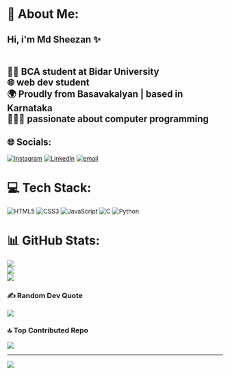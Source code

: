 # 💫 About Me:
##  Hi,  i'm Md Sheezan ✨<br><br><br>✍🏻️ BCA student at Bidar University<br>🌐 web dev student  <br>🌍 Proudly from Basavakalyan | based in Karnataka<br>👨🏻‍💻 passionate about computer programming


## 🌐 Socials:
[![Instagram](https://img.shields.io/badge/Instagram-%23E4405F.svg?logo=Instagram&logoColor=white)](https://instagram.com/mdsheezan_04) [![LinkedIn](https://img.shields.io/badge/LinkedIn-%230077B5.svg?logo=linkedin&logoColor=white)](https://linkedin.com/in/Md-Sheezan) [![email](https://img.shields.io/badge/Email-D14836?logo=gmail&logoColor=white)](mailto:shizans35@gmail.com) 

# 💻 Tech Stack:
![HTML5](https://img.shields.io/badge/html5-%23E34F26.svg?style=for-the-badge&logo=html5&logoColor=white) ![CSS3](https://img.shields.io/badge/css3-%231572B6.svg?style=for-the-badge&logo=css3&logoColor=white) ![JavaScript](https://img.shields.io/badge/javascript-%23323330.svg?style=for-the-badge&logo=javascript&logoColor=%23F7DF1E) ![C](https://img.shields.io/badge/c-%2300599C.svg?style=for-the-badge&logo=c&logoColor=white) ![Python](https://img.shields.io/badge/python-3670A0?style=for-the-badge&logo=python&logoColor=ffdd54)
# 📊 GitHub Stats:
![](https://github-readme-stats.vercel.app/api?username=Mdsheezan04&theme=dark&hide_border=false&include_all_commits=true&count_private=true)<br/>
![](https://nirzak-streak-stats.vercel.app/?user=Mdsheezan04&theme=dark&hide_border=false)<br/>
![](https://github-readme-stats.vercel.app/api/top-langs/?username=Mdsheezan04&theme=dark&hide_border=false&include_all_commits=true&count_private=true&layout=compact)

### ✍️ Random Dev Quote
![](https://quotes-github-readme.vercel.app/api?type=horizontal&theme=radical)

### 🔝 Top Contributed Repo
![](https://github-contributor-stats.vercel.app/api?username=Mdsheezan04&limit=5&theme=dark&combine_all_yearly_contributions=true)

---
[![](https://visitcount.itsvg.in/api?id=Mdsheezan04&icon=0&color=0)](https://visitcount.itsvg.in)

<!-- Proudly created with GPRM ( https://gprm.itsvg.in ) -->
